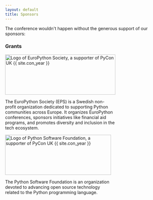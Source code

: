 ```yaml
---
layout: default
title: Sponsors
---
```


<p>The conference wouldn't happen without the generous support of our sponsors:</p>

<!--
<div class="box box_blue">
  <h3>Headline sponsor</h3>
  <p><a href="#"><img height="180" width="180" src="/images/sponsors/snakeholder.png" alt="Logo of Snakeholder, headline sponsor of PyconUK {{ site.con_year }}" title="Snakeholder"></a></p>
</div>

<div class="box box_yellow">
  <h3>Gold sponsors</h3>
  <a href="#"><img height="160" width="160" src="/images/sponsors/snakeholder.png" alt="Logo of Snakeholder, a sponsor of PyconUK {{ site.con_year }}" title="Snakeholder"></a>
</div>

<div class="box box_silver">
  <h3>Silver sponsors</h3>
  <a href="#"><img height="150" width="150" src="/images/sponsors/snakeholder.png" alt="Logo of Snakeholder, a sponsor of PyCon UK {{ site.con_year }}" title="Snakeholder"></a>
</div>

<div class="box box_bronze">
  <h3>Bronze sponsors</h3>
  <a href="#"><img height="140" width="140" src="/images/sponsors/snakeholder.png" alt="Logo of Snakeholder, a sponsor of PyCon UK {{ site.con_year }}" title="Snakeholder"></a>
</div>

<div class="box box_red">
  <h3>Other Supporters</h3>
  <a href="#"><img height="130" width="130" src="/images/sponsors/snakeholder.png" alt="Logo of Snakeholder, a sponsor of PyCon UK {{ site.con_year }}" title="Snakeholder"></a>
</div>
-->

<div class="box box_gray box_sponsor_group">
  <h3>Grants</h3>
  <div class="box box_sponsor" style="width: 357px">
    <a href="https://www.europython-society.org/"><img height="130" width="357" src="/images/sponsors/EPS.png" alt="Logo of EuroPython Society, a supporter of PyCon UK {{ site.con_year }}" title="EuroPython Society"></a>
    <p>
      The EuroPython Society (EPS) is a Swedish non-profit organization dedicated to supporting Python communities across Europe. It organizes EuroPython conferences, sponsors initiatives like financial aid programs, and promotes diversity and inclusion in the tech ecosystem.
    </p>
  </div>
  <div class="box box_sponsor" style="width: 343px">
    <a href="https://python.org/psf/"><img height="130" width="343" src="/images/sponsors/PSF.png" alt="Logo of Python Software Foundation, a supporter of PyCon UK {{ site.con_year }}" title="Python Software Foundation"></a>
    <p>
      The Python Software Foundation is an organization devoted to advancing open source technology related to the Python programming language.
    </p>
  </div>
</div>

<div><!-- Fix the footer with the floats --></div>
